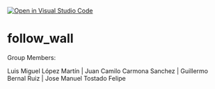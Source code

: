[![Open in Visual Studio Code](https://classroom.github.com/assets/open-in-vscode-f059dc9a6f8d3a56e377f745f24479a46679e63a5d9fe6f495e02850cd0d8118.svg)](https://classroom.github.com/online_ide?assignment_repo_id=6883153&assignment_repo_type=AssignmentRepo)
# follow_wall

Group Members:

Luis Miguel López Martín |
Juan Camilo Carmona Sanchez |
Guillermo Bernal Ruiz |
Jose Manuel Tostado Felipe

